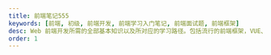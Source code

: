 ```yaml
---
title: 前端笔记555
keywords: [前端, 初级, 前端开发, 前端学习入门笔记, 前端面试题, 前端框架]
desc: Web 前端开发所需的全部基本知识以及所对应的学习路径。包括流行的前端框架，VUE、React、jQuery、Angular，以及流行的前端UI框架。
order: 1
---
```

